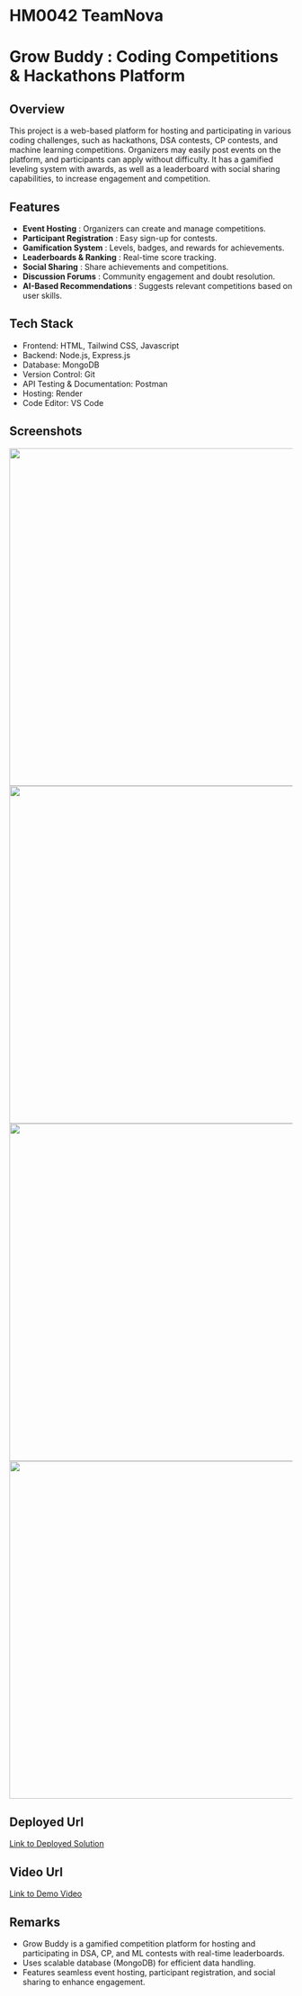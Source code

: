 # HM0042 TeamNova

# Grow Buddy : Coding Competitions & Hackathons Platform

## Overview

This project is a web-based platform for hosting and participating in various coding challenges, such as hackathons, DSA contests, CP contests, and machine learning competitions. Organizers may easily post events on the platform, and participants can apply without difficulty. It has a gamified leveling system with awards, as well as a leaderboard with social sharing capabilities, to increase engagement and competition.

## Features
- **Event Hosting** : Organizers can create and manage competitions.
- **Participant Registration** : Easy sign-up for contests.
- **Gamification System** : Levels, badges, and rewards for achievements.
- **Leaderboards & Ranking** : Real-time score tracking.
- **Social Sharing** : Share achievements and competitions.
- **Discussion Forums** : Community engagement and doubt resolution.
- **AI-Based Recommendations** : Suggests relevant competitions based on user skills.

## Tech Stack
- Frontend: HTML, Tailwind CSS, Javascript
- Backend: Node.js, Express.js
- Database: MongoDB
- Version Control: Git
- API Testing & Documentation: Postman
- Hosting: Render 
- Code Editor: VS Code

## Screenshots
<img src="https://github.com/user-attachments/assets/db470a60-46d6-44a4-9c22-0133ef5b0d13" width="600">
<img src="https://github.com/user-attachments/assets/34917745-76c3-4d36-817c-cfbb2df70aa8" width="600">
<img src="https://github.com/user-attachments/assets/5c602723-778f-4b77-b57c-704eedcfd306" width="600">
<img src="https://github.com/user-attachments/assets/812d302c-b812-4214-b8de-f807ebfc8e9a" width="600">

## Deployed Url
[Link to Deployed Solution](gfgpccoe.in)

## Video Url
[Link to Demo Video](video_url)

## Remarks
- Grow Buddy is a gamified competition platform for hosting and participating in DSA, CP, and ML contests with real-time leaderboards.
- Uses scalable database (MongoDB) for efficient data handling.
- Features seamless event hosting, participant registration, and social sharing to enhance engagement.
